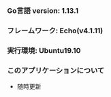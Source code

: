 ### Go言語 version: 1.13.1

### フレームワーク: Echo(v4.1.11)

### 実行環境: Ubuntu19.10

### このアプリケーションについて
- 随時更新